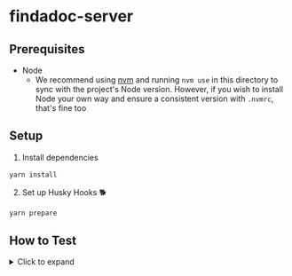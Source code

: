 # findadoc-server

## Prerequisites

- Node 
  - We recommend using [nvm](https://github.com/nvm-sh/nvm) and running `nvm use` in this directory to sync with the project's Node version. However, if you wish to install Node your own way and ensure a consistent version with `.nvmrc`, that's fine too

## Setup

1. Install dependencies
```sh
yarn install
```
2. Set up Husky Hooks 🐕️
```sh
yarn prepare
```

## How to Test
<details>
  <summary>Click to expand</summary>

1. Run `yarn dev` to start the local server
2. Run `yarn generate` to generate the types locally
3. Open your browser to http://localhost:3000/
4. Navigate to the Explorer section from the menu in the left pane.
5. Click `query: Query` under "Root Types
6. Click the `+` button to see the fields a **type** has that can be added to the query
![image](./assets/add-to-query.png)

7. Select the desired fields and they'll automatically get added to the query builder
![image](./assets/query-builder.png)

8. If you select a type that requires an ID (such as `Facility` or `HealthcareProfessional`) then add the ID in the "Variables" window at the bottom *as a string*. 

![image](./assets/query-by-id.png)

</details>
